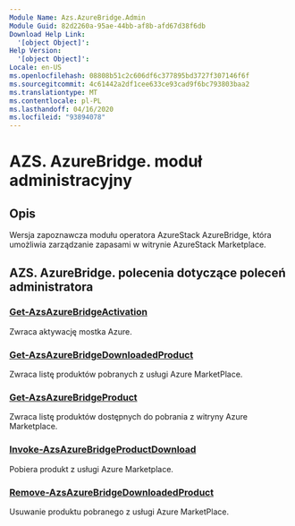 ```yaml
---
Module Name: Azs.AzureBridge.Admin
Module Guid: 82d2260a-95ae-44bb-af8b-afd67d38f6db
Download Help Link:
  '[object Object]': 
Help Version:
  '[object Object]': 
Locale: en-US
ms.openlocfilehash: 08808b51c2c606df6c377895bd3727f307146f6f
ms.sourcegitcommit: 4c61442a2df1cee633ce93cad9f6bc793803baa2
ms.translationtype: MT
ms.contentlocale: pl-PL
ms.lasthandoff: 04/16/2020
ms.locfileid: "93894078"
---
```

# AZS. AzureBridge. moduł administracyjny
## Opis
Wersja zapoznawcza modułu operatora AzureStack AzureBridge, która umożliwia zarządzanie zapasami w witrynie AzureStack Marketplace.

## AZS. AzureBridge. polecenia dotyczące poleceń administratora
### [Get-AzsAzureBridgeActivation](Get-AzsAzureBridgeActivation.md)
Zwraca aktywację mostka Azure.

### [Get-AzsAzureBridgeDownloadedProduct](Get-AzsAzureBridgeDownloadedProduct.md)
Zwraca listę produktów pobranych z usługi Azure MarketPlace.

### [Get-AzsAzureBridgeProduct](Get-AzsAzureBridgeProduct.md)
Zwraca listę produktów dostępnych do pobrania z witryny Azure Marketplace.

### [Invoke-AzsAzureBridgeProductDownload](Invoke-AzsAzureBridgeProductDownload.md)
Pobiera produkt z usługi Azure Marketplace.

### [Remove-AzsAzureBridgeDownloadedProduct](Remove-AzsAzureBridgeDownloadedProduct.md)
Usuwanie produktu pobranego z usługi Azure MarketPlace.

